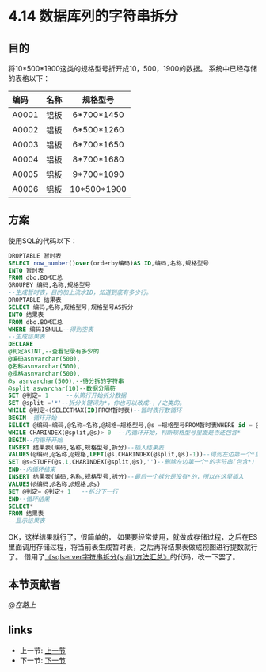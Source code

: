 # 4.14 数据库列的字符串拆分
## 目的
将10\*500\*1900这类的规格型号折开成10，500，1900的数据。
系统中已经存储的表格以下：

|编码|名称|规格型号|
|:----|:--:|:--:|
|A0001	|铝板	|6\*700\*1450|
|A0002	|铝板	|6\*500\*1260|
|A0003	|铝板	|6\*700\*1650|
|A0004	|铝板	|8\*700\*1680|
|A0005	|铝板	|9\*700\*1090|
|A0006	|铝板	|10\*500\*1900|

## 方案
使用SQL的代码以下：
```sql
DROPTABLE 暂时表
SELECT row_number()over(orderby编码)AS ID,编码,名称,规格型号
INTO 暂时表
FROM dbo.BOM汇总
GROUPBY 编码,名称,规格型号
--生成暂时表，目的加上流水ID，知道到底有多少行。
DROPTABLE 结果表
SELECT 编码,名称,规格型号,规格型号AS拆分
INTO 结果表
FROM dbo.BOM汇总
WHERE 编码ISNULL--得到空表
--生成结果表
DECLARE
@判定asINT,--查看记录有多少的
@编码asnvarchar(500),
@名称asnvarchar(500),
@规格asnvarchar(500),
@s asnvarchar(500),--待分拆的字符串
@split asvarchar(10)--数据分隔符
SET @判定= 1     --从第行开始拆分数据
SET @split ='*'--拆分关键词为*，你也可以改成-，/之类的。
WHILE @判定<(SELECTMAX(ID)FROM暂时表)--暂时表行数循环
BEGIN--循环开始
SELECT @编码=编码,@名称=名称,@规格=规格型号,@s =规格型号FROM暂时表WHERE id = @判定--得到排流水号的记录
WHILE CHARINDEX(@split,@s)> 0  --内循环开始，判断规格型号里面是否还包含*
BEGIN--内循环开始
INSERT 结果表(编码,名称,规格型号,拆分)--插入结果表
VALUES(@编码,@名称,@规格,LEFT(@s,CHARINDEX(@split,@s)-1))--得到左边第一个*前的字符串
SET @s=STUFF(@s,1,CHARINDEX(@split,@s),'')--删除左边第一个*的字符串(包含*)
END--内循环结束
INSERT 结果表(编码,名称,规格型号,拆分)--最后一个拆分是没有*的，所以在这里插入
VALUES(@编码,@名称,@规格,@s)
SET @判定= @判定+ 1   --拆分下一行
END--循环结果
SELECT*
FROM 结果表
--显示结果表
```

OK，这样结果就行了，很简单的，
如果要经常使用，就做成存储过程，之后在ES里面调用存储过程，将当前表生成暂时表，之后再将结果表做成视图进行提数就行了。
借用了[《sqlserver字符串拆分(split)方法汇总》](http://www.cnblogs.com/aierong/archive/2008/11/19/sqlserver_split.html)的代码，改一下罢了。

## 本节贡献者
*@在路上*

## links
  * 上一节: [上一节](<04.13.md>)
  * 下一节: [下一节](<04.15.md>)
